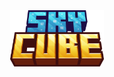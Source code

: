 <div align='center'>
  <div align='center' style='width: 150px; height: 150px;'>
   <a href='#'><img src='https://raw.githubusercontent.com/SkyCubeNW/.github/main/profile/logo.png' /></a>
  </div>
</div>
